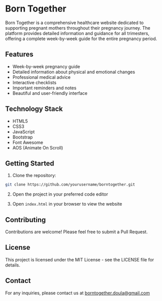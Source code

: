# Born Together

Born Together is a comprehensive healthcare website dedicated to supporting pregnant mothers throughout their pregnancy journey. The platform provides detailed information and guidance for all trimesters, offering a complete week-by-week guide for the entire pregnancy period.

## Features

- Week-by-week pregnancy guide
- Detailed information about physical and emotional changes
- Professional medical advice
- Interactive checklists
- Important reminders and notes
- Beautiful and user-friendly interface

## Technology Stack

- HTML5
- CSS3
- JavaScript
- Bootstrap
- Font Awesome
- AOS (Animate On Scroll)

## Getting Started

1. Clone the repository:
```bash
git clone https://github.com/yourusername/borntogether.git
```

2. Open the project in your preferred code editor

3. Open `index.html` in your browser to view the website

## Contributing

Contributions are welcome! Please feel free to submit a Pull Request.

## License

This project is licensed under the MIT License - see the LICENSE file for details.

## Contact

For any inquiries, please contact us at borntogether.doula@gmail.com